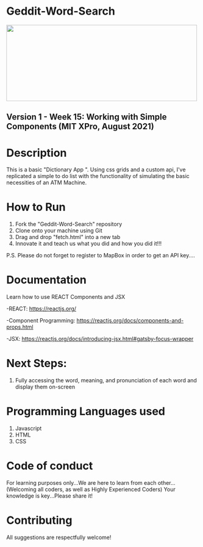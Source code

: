 # Geddit-Word-Search


<img src="https://www.dictionary.com/e/wp-content/uploads/2018/12/1000x700-most-searched-words-2018-790x310.jpg" width="500px" height="200px" />

## Version 1 - Week 15: Working with Simple Components (MIT XPro, August 2021)

# Description

This is a basic "Dictionary App ".  Using css grids and a custom api, I've replicated a simple to do list with the functionality of simulating the basic necessities of an ATM Machine. 

# How to Run

1) Fork the "Geddit-Word-Search" repository
2) Clone onto your machine using Git
3) Drag and drop "fetch.html" into a new tab
4) Innovate it and teach us what you did and how you did it!!!

P.S. Please do not forget to register to MapBox in order to get an API key....


# Documentation

Learn how to use REACT Components and JSX

-REACT: https://reactjs.org/

-Component Programming: https://reactjs.org/docs/components-and-props.html

-JSX: https://reactjs.org/docs/introducing-jsx.html#gatsby-focus-wrapper

# Next Steps:
1) Fully accessing the word, meaning, and pronunciation of each word and display them on-screen

# Programming Languages used
1) Javascript
2) HTML
3) CSS

# Code of conduct
For learning purposes only...We are here to learn from each other...(Welcoming all coders, as well as Highly Experienced Coders) Your knowledge is key...Please share it!

# Contributing
All suggestions are respectfully welcome! 
